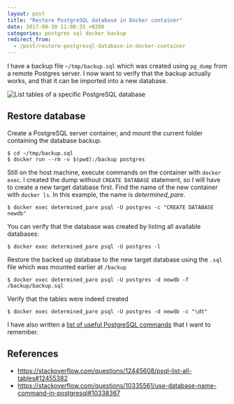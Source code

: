 ```yaml
---
layout: post
title: "Restore PostgreSQL database in Docker container"
date: 2017-08-30 11:08:33 +0200
categories: postgres sql docker backup
redirect_from:
  - /post/restore-postgresql-database-in-docker-container
---
```


I have a backup file `~/tmp/backup.sql` which was created using `pg_dump` from a remote Postgres server. I now want to verify that the backup actually works, and that it can be imported into a new database.

![List tables of a specific PostgreSQL database](https://public.stigok.com/img/1504084167642549943.png)

## Restore database

Create a PostgreSQL server container, and mount the current folder containing the database backup.

    $ cd ~/tmp/backup.sql
    $ docker run --rm -v $(pwd):/backup postgres

Still on the host machine, execute commands on the container with `docker exec`. I created the dump without `CREATE DATABASE` statement, so I will have to create a new target database first. Find the name of the new container with `docker ls`. In this example, the name is *determined_pare*.

    $ docker exec determined_pare psql -U postgres -c "CREATE DATABASE newdb"

You can verify that the database was created by listing all available databases:

    $ docker exec determined_pare psql -U postgres -l

Restore the backed up database to the new target database using the `.sql` file which was mounted earlier at `/backup`

    $ docker exec determined_pare psql -U postgres -d newdb -f /backup/backup.sql

Verify that the tables were indeed created

    $ docker exec determined_pare psql -U postgres -d newdb -c "\dt"

I have also written a [list of useful PostgreSQL commands](https://blog.stigok.com/post/list-of-useful-postgresql-commands) that I want to remember.

## References
- https://stackoverflow.com/questions/12445608/psql-list-all-tables#12455382
- https://stackoverflow.com/questions/10335561/use-database-name-command-in-postgresql#10338367